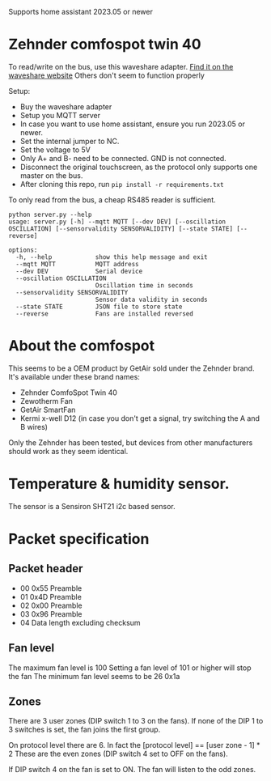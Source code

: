 Supports home assistant 2023.05 or newer

# Zehnder comfospot twin 40

To read/write on the bus, use this waveshare adapter. 
[Find it on the waveshare website](https://www.waveshare.com/usb-to-rs232-485-ttl.htm?sku=15817)
Others don't seem to function properly

Setup:
* Buy the waveshare adapter
* Setup you MQTT server
* In case you want to use home assistant, ensure you run 2023.05 or newer.
* Set the internal jumper to NC.
* Set the voltage to 5V
* Only A+ and B- need to be connected. GND is not connected.
* Disconnect the original touchscreen, as the protocol only supports one master on the bus.
* After cloning this repo, run `pip install -r requirements.txt`

To only read from the bus, a cheap RS485 reader is sufficient.

```
python server.py --help
usage: server.py [-h] --mqtt MQTT [--dev DEV] [--oscillation OSCILLATION] [--sensorvalidity SENSORVALIDITY] [--state STATE] [--reverse]

options:
  -h, --help            show this help message and exit
  --mqtt MQTT           MQTT address
  --dev DEV             Serial device
  --oscillation OSCILLATION
                        Oscillation time in seconds
  --sensorvalidity SENSORVALIDITY
                        Sensor data validity in seconds
  --state STATE         JSON file to store state
  --reverse             Fans are installed reversed
```

# About the comfospot
This seems to be a OEM product by GetAir sold under the Zehnder brand.
It's available under these brand names:
* Zehnder ComfoSpot Twin 40
* Zewotherm Fan
* GetAir SmartFan
* Kermi x-well D12 (in case you don't get a signal, try switching the A and B wires)


Only the Zehnder has been tested,
but devices from other manufacturers should work as they seem identical.

# Temperature & humidity sensor.
The sensor is a Sensiron SHT21 i2c based sensor.

# Packet specification
## Packet header
* 00 0x55 Preamble
* 01 0x4D Preamble
* 02 0x00 Preamble
* 03 0x96 Preamble
* 04 Data length excluding checksum

## Fan level
The maximum fan level is 100
Setting a fan level of 101 or higher will stop the fan
The minimum fan level seems to be 26 0x1a

## Zones
There are 3 user zones (DIP switch 1 to 3 on the fans).
If none of the DIP 1 to 3 switches is set, the fan joins the first group.

On protocol level there are 6.
In fact the [protocol level] == [user zone - 1] * 2
These are the even zones (DIP switch 4 set to OFF on the fans).

If DIP switch 4 on the fan is set to ON.
The fan will listen to the odd zones.
